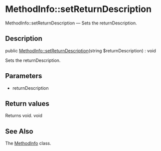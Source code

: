 MethodInfo::setReturnDescription
================

MethodInfo::setReturnDescription — Sets the returnDescription.

Description
---------------


public [MethodInfo::setReturnDescription](https://github.com/lingtalfi/DocTools/blob/master/doc/api/DocTools/Info/MethodInfo/setReturnDescription.md)(string $returnDescription) : void




Sets the returnDescription.




Parameters
--------------

- returnDescription
    

Return values
----------------

Returns void.
void








See Also
-----------

The [MethodInfo](https://github.com/lingtalfi/DocTools/blob/master/doc/api/DocTools/Info/MethodInfo.md) class.
